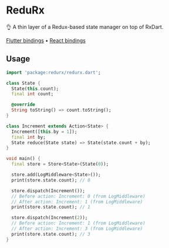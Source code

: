 # ReduRx
👌 A thin layer of a Redux-based state manager on top of RxDart.

[Flutter bindings](https://github.com/leocavalcante/Flutter-ReduRx) &bull; [React bindings](https://github.com/leocavalcante/React-ReduRx)

## Usage

```dart
import 'package:redurx/redurx.dart';

class State {
  State(this.count);
  final int count;

  @override
  String toString() => count.toString();
}

class Increment extends Action<State> {
  Increment([this.by = 1]);
  final int by;
  State reduce(State state) => State(state.count + by);
}

void main() {
  final store = Store<State>(State(0));

  store.add(LogMiddleware<State>());
  print(store.state.count); // 0

  store.dispatch(Increment());
  // Before action: Increment: 0 (from LogMiddleware)
  // After action: Increment: 1 (from LogMiddleware)
  print(store.state.count); // 1

  store.dispatch(Increment(2));
  // Before action: Increment: 1 (from LogMiddleware)
  // After action: Increment: 3 (from LogMiddleware)
  print(store.state.count); // 3
}
```
